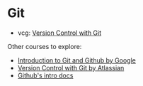 # Git

- vcg: [Version Control with Git](https://classroom.udacity.com/courses/ud123)

Other courses to explore:

- [Introduction to Git and Github by Google](https://www.coursera.org/learn/introduction-git-github)
- [Version Control with Git by Atlassian](https://www.coursera.org/learn/version-control-with-git)
- [Github's intro docs](https://guides.github.com/activities/hello-world/)
